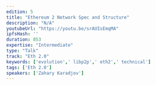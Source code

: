 ```yaml
---
edition: 5
title: "Ethereum 2 Network Spec and Structure"
description: "N/A"
youtubeUrl: "https://youtu.be/srAUIsEmqMA"
ipfsHash: ''
duration: 853
expertise: "Intermediate"
type: "Talk"
track: "Eth 2.0"
keywords: ['evolution',' libp2p',' eth2',' technical']
tags: ['Eth 2.0']
speakers: ['Zahary Karadjov']
---
```

